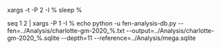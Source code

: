 xargs -t -P 2 -I % sleep %

seq 1 2 | xargs -P 1 -I % echo python -u fen-analysis-db.py --fen=../Analysis/charlotte-gm-2020_%.txt --output=../Analysis/charlotte-gm-2020_%.sqlite --depth=11 --reference=../Analysis/mega.sqlite
